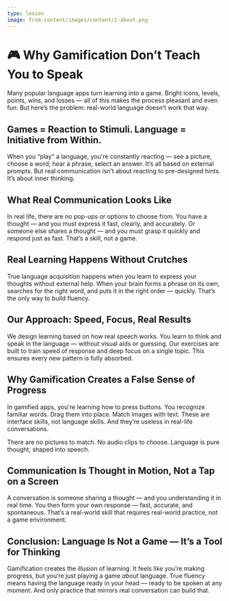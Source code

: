 ```yaml
---
type: lesson
image: from-content/images/content/1-about.png
---
```


# 🎮 Why Gamification Don’t Teach You to Speak

Many popular language apps turn learning into a game. Bright icons, levels, points, wins, and losses — all of this makes the process pleasant and even fun. But here’s the problem: real-world language doesn’t work that way.

## Games = Reaction to Stimuli. Language = Initiative from Within.

When you “play” a language, you're constantly reacting — see a picture, choose a word; hear a phrase, select an answer. It’s all based on external prompts. But real communication isn’t about reacting to pre-designed hints. It’s about inner thinking.

## What Real Communication Looks Like

In real life, there are no pop-ups or options to choose from. You have a thought — and you must express it fast, clearly, and accurately. Or someone else shares a thought — and you must grasp it quickly and respond just as fast. That’s a skill, not a game.

## Real Learning Happens Without Crutches

True language acquisition happens when you learn to express your thoughts without external help. When your brain forms a phrase on its own, searches for the right word, and puts it in the right order — quickly. That’s the only way to build fluency.

## Our Approach: Speed, Focus, Real Results

We design learning based on how real speech works. You learn to think and speak in the language — without visual aids or guessing. Our exercises are built to train speed of response and deep focus on a single topic. This ensures every new pattern is fully absorbed.

## Why Gamification Creates a False Sense of Progress

In gamified apps, you're learning how to press buttons. You recognize familiar words. Drag them into place. Match images with text. These are interface skills, not language skills. And they’re useless in real-life conversations.

There are no pictures to match. No audio clips to choose. Language is pure thought, shaped into speech.

## Communication Is Thought in Motion, Not a Tap on a Screen

A conversation is someone sharing a thought — and you understanding it in real time. You then form your own response — fast, accurate, and spontaneous. That’s a real-world skill that requires real-world practice, not a game environment.

## Conclusion: Language Is Not a Game — It’s a Tool for Thinking

Gamification creates the illusion of learning. It feels like you’re making progress, but you’re just playing a game _about_ language. True fluency means having the language ready in your head — ready to be spoken at any moment. And only practice that mirrors real conversation can build that.
